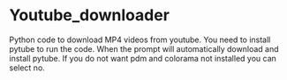 # Youtube_downloader
Python code to download MP4 videos from youtube.
You need to install pytube to run the code.
When the prompt will automatically download and install pytube.
If you do not want pdm and colorama not installed you can select no. 
 
